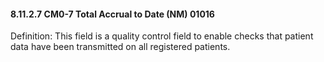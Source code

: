 #### 8.11.2.7 CM0-7 Total Accrual to Date (NM) 01016

Definition: This field is a quality control field to enable checks that patient data have been transmitted on all registered patients.
